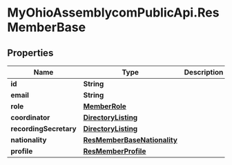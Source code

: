 # MyOhioAssemblycomPublicApi.ResMemberBase

## Properties
Name | Type | Description | Notes
------------ | ------------- | ------------- | -------------
**id** | **String** |  | [optional] 
**email** | **String** |  | [optional] 
**role** | [**MemberRole**](MemberRole.md) |  | [optional] 
**coordinator** | [**DirectoryListing**](DirectoryListing.md) |  | [optional] 
**recordingSecretary** | [**DirectoryListing**](DirectoryListing.md) |  | [optional] 
**nationality** | [**ResMemberBaseNationality**](ResMemberBaseNationality.md) |  | [optional] 
**profile** | [**ResMemberProfile**](ResMemberProfile.md) |  | [optional] 
